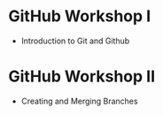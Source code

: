 # GitHub Workshop I
- Introduction to Git and Github

# GitHub Workshop II
- Creating and Merging Branches
